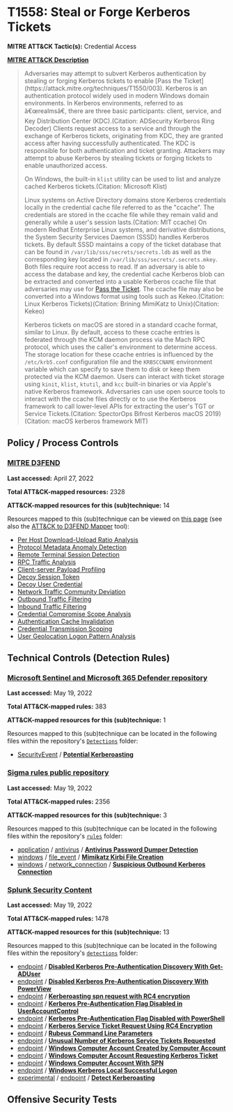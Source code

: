 # T1558: Steal or Forge Kerberos Tickets
**MITRE ATT&CK Tactic(s):** Credential Access

**[MITRE ATT&CK Description](https://attack.mitre.org/techniques/T1558)**
<blockquote>Adversaries may attempt to subvert Kerberos authentication by stealing or forging Kerberos tickets to enable [Pass the Ticket](https://attack.mitre.org/techniques/T1550/003). Kerberos is an authentication protocol widely used in modern Windows domain environments. In Kerberos environments, referred to as â€œrealmsâ€, there are three basic participants: client, service, and Key Distribution Center (KDC).(Citation: ADSecurity Kerberos Ring Decoder) Clients request access to a service and through the exchange of Kerberos tickets, originating from KDC, they are granted access after having successfully authenticated. The KDC is responsible for both authentication and ticket granting.  Attackers may attempt to abuse Kerberos by stealing tickets or forging tickets to enable unauthorized access.

On Windows, the built-in <code>klist</code> utility can be used to list and analyze cached Kerberos tickets.(Citation: Microsoft Klist)

Linux systems on Active Directory domains store Kerberos credentials locally in the credential cache file referred to as the "ccache". The credentials are stored in the ccache file while they remain valid and generally while a user's session lasts.(Citation: MIT ccache) On modern Redhat Enterprise Linux systems, and derivative distributions, the System Security Services Daemon (SSSD) handles Kerberos tickets. By default SSSD maintains a copy of the ticket database that can be found in <code>/var/lib/sss/secrets/secrets.ldb</code> as well as the corresponding key located in <code>/var/lib/sss/secrets/.secrets.mkey</code>. Both files require root access to read. If an adversary is able to access the database and key, the credential cache Kerberos blob can be extracted and converted into a usable Kerberos ccache file that adversaries may use for [Pass the Ticket](https://attack.mitre.org/techniques/T1550/003). The ccache file may also be converted into a Windows format using tools such as Kekeo.(Citation: Linux Kerberos Tickets)(Citation: Brining MimiKatz to Unix)(Citation: Kekeo)


Kerberos tickets on macOS are stored in a standard ccache format, similar to Linux. By default, access to these ccache entries is federated through the KCM daemon process via the Mach RPC protocol, which uses the caller's environment to determine access. The storage location for these ccache entries is influenced by the <code>/etc/krb5.conf</code> configuration file and the <code>KRB5CCNAME</code> environment variable which can specify to save them to disk or keep them protected via the KCM daemon. Users can interact with ticket storage using <code>kinit</code>, <code>klist</code>, <code>ktutil</code>, and <code>kcc</code> built-in binaries or via Apple's native Kerberos framework. Adversaries can use open source tools to interact with the ccache files directly or to use the Kerberos framework to call lower-level APIs for extracting the user's TGT or Service Tickets.(Citation: SpectorOps Bifrost Kerberos macOS 2019)(Citation: macOS kerberos framework MIT)
</blockquote>

## Policy / Process Controls
### [MITRE D3FEND](https://d3fend.mitre.org/)
**Last accessed:** April 27, 2022

**Total ATT&CK-mapped resources:** 2328

**ATT&CK-mapped resources for this (sub)technique:** 14

Resources mapped to this (sub)technique can be viewed on [this page](https://d3fend.mitre.org/) (see also the [ATT&CK to D3FEND Mapper](https://d3fend.mitre.org/tools/attack-mapper) tool):

* [Per Host Download-Upload Ratio Analysis](https://d3fend.mitre.org/techniques/d3f:PerHostDownload-UploadRatioAnalysis)
* [Protocol Metadata Anomaly Detection](https://d3fend.mitre.org/techniques/d3f:ProtocolMetadataAnomalyDetection)
* [Remote Terminal Session Detection](https://d3fend.mitre.org/techniques/d3f:RemoteTerminalSessionDetection)
* [RPC Traffic Analysis](https://d3fend.mitre.org/techniques/d3f:RPCTrafficAnalysis)
* [Client-server Payload Profiling](https://d3fend.mitre.org/techniques/d3f:Client-serverPayloadProfiling)
* [Decoy Session Token](https://d3fend.mitre.org/techniques/d3f:DecoySessionToken)
* [Decoy User Credential](https://d3fend.mitre.org/techniques/d3f:DecoyUserCredential)
* [Network Traffic Community Deviation](https://d3fend.mitre.org/techniques/d3f:NetworkTrafficCommunityDeviation)
* [Outbound Traffic Filtering](https://d3fend.mitre.org/techniques/d3f:OutboundTrafficFiltering)
* [Inbound Traffic Filtering](https://d3fend.mitre.org/techniques/d3f:InboundTrafficFiltering)
* [Credential Compromise Scope Analysis](https://d3fend.mitre.org/techniques/d3f:CredentialCompromiseScopeAnalysis)
* [Authentication Cache Invalidation](https://d3fend.mitre.org/techniques/d3f:AuthenticationCacheInvalidation)
* [Credential Transmission Scoping](https://d3fend.mitre.org/techniques/d3f:CredentialTransmissionScoping)
* [User Geolocation Logon Pattern Analysis](https://d3fend.mitre.org/techniques/d3f:UserGeolocationLogonPatternAnalysis)

## Technical Controls (Detection Rules)
### [Microsoft Sentinel and Microsoft 365 Defender repository](https://github.com/Azure/Azure-Sentinel)
**Last accessed:** May 19, 2022

**Total ATT&CK-mapped rules:** 383

**ATT&CK-mapped resources for this (sub)technique:** 1

Resources mapped to this (sub)technique can be located in the following files within the repository's <code>[Detections](https://github.com/Azure/Azure-Sentinel/tree/master/Detections)</code> folder:

* [SecurityEvent](https://github.com/Azure/Azure-Sentinel/tree/master/Detections/SecurityEvent/) / **[Potential Kerberoasting](https://github.com/Azure/Azure-Sentinel/blob/master/Detections/SecurityEvent/PotentialKerberoast.yaml)**

### [Sigma rules public repository](https://github.com/SigmaHQ/sigma)
**Last accessed:** May 19, 2022

**Total ATT&CK-mapped rules:** 2356

**ATT&CK-mapped resources for this (sub)technique:** 3

Resources mapped to this (sub)technique can be located in the following files within the repository's <code>[rules](https://github.com/SigmaHQ/sigma/tree/master/rules)</code> folder:

* [application](https://github.com/SigmaHQ/sigma/tree/master/rules/application/) / [antivirus](https://github.com/SigmaHQ/sigma/tree/master/rules/application/antivirus/) / **[Antivirus Password Dumper Detection](https://github.com/SigmaHQ/sigma/blob/master/rules/application/antivirus/av_password_dumper.yml)**
* [windows](https://github.com/SigmaHQ/sigma/tree/master/rules/windows/) / [file_event](https://github.com/SigmaHQ/sigma/tree/master/rules/windows/file_event/) / **[Mimikatz Kirbi File Creation](https://github.com/SigmaHQ/sigma/blob/master/rules/windows/file_event/file_event_win_mimikatz_kirbi_file_creation.yml)**
* [windows](https://github.com/SigmaHQ/sigma/tree/master/rules/windows/) / [network_connection](https://github.com/SigmaHQ/sigma/tree/master/rules/windows/network_connection/) / **[Suspicious Outbound Kerberos Connection](https://github.com/SigmaHQ/sigma/blob/master/rules/windows/network_connection/net_connection_win_suspicious_outbound_kerberos_connection.yml)**

### [Splunk Security Content](https://github.com/splunk/security_content)
**Last accessed:** May 19, 2022

**Total ATT&CK-mapped rules:** 1478

**ATT&CK-mapped resources for this (sub)technique:** 13

Resources mapped to this (sub)technique can be located in the following files within the repository's <code>[detections](https://github.com/splunk/security_content/tree/develop/detections)</code> folder:

* [endpoint](https://github.com/splunk/security_content/tree/develop/detections/endpoint/) / **[Disabled Kerberos Pre-Authentication Discovery With Get-ADUser](https://github.com/splunk/security_content/blob/develop/detections/endpoint/disabled_kerberos_pre_authentication_discovery_with_get_aduser.yml)**
* [endpoint](https://github.com/splunk/security_content/tree/develop/detections/endpoint/) / **[Disabled Kerberos Pre-Authentication Discovery With PowerView](https://github.com/splunk/security_content/blob/develop/detections/endpoint/disabled_kerberos_pre_authentication_discovery_with_powerview.yml)**
* [endpoint](https://github.com/splunk/security_content/tree/develop/detections/endpoint/) / **[Kerberoasting spn request with RC4 encryption](https://github.com/splunk/security_content/blob/develop/detections/endpoint/kerberoasting_spn_request_with_rc4_encryption.yml)**
* [endpoint](https://github.com/splunk/security_content/tree/develop/detections/endpoint/) / **[Kerberos Pre-Authentication Flag Disabled in UserAccountControl](https://github.com/splunk/security_content/blob/develop/detections/endpoint/kerberos_pre_authentication_flag_disabled_in_useraccountcontrol.yml)**
* [endpoint](https://github.com/splunk/security_content/tree/develop/detections/endpoint/) / **[Kerberos Pre-Authentication Flag Disabled with PowerShell](https://github.com/splunk/security_content/blob/develop/detections/endpoint/kerberos_pre_authentication_flag_disabled_with_powershell.yml)**
* [endpoint](https://github.com/splunk/security_content/tree/develop/detections/endpoint/) / **[Kerberos Service Ticket Request Using RC4 Encryption](https://github.com/splunk/security_content/blob/develop/detections/endpoint/kerberos_service_ticket_request_using_rc4_encryption.yml)**
* [endpoint](https://github.com/splunk/security_content/tree/develop/detections/endpoint/) / **[Rubeus Command Line Parameters](https://github.com/splunk/security_content/blob/develop/detections/endpoint/rubeus_command_line_parameters.yml)**
* [endpoint](https://github.com/splunk/security_content/tree/develop/detections/endpoint/) / **[Unusual Number of Kerberos Service Tickets Requested](https://github.com/splunk/security_content/blob/develop/detections/endpoint/unusual_number_of_kerberos_service_tickets_requested.yml)**
* [endpoint](https://github.com/splunk/security_content/tree/develop/detections/endpoint/) / **[Windows Computer Account Created by Computer Account](https://github.com/splunk/security_content/blob/develop/detections/endpoint/windows_computer_account_created_by_computer_account.yml)**
* [endpoint](https://github.com/splunk/security_content/tree/develop/detections/endpoint/) / **[Windows Computer Account Requesting Kerberos Ticket](https://github.com/splunk/security_content/blob/develop/detections/endpoint/windows_computer_account_requesting_kerberos_ticket.yml)**
* [endpoint](https://github.com/splunk/security_content/tree/develop/detections/endpoint/) / **[Windows Computer Account With SPN](https://github.com/splunk/security_content/blob/develop/detections/endpoint/windows_computer_account_with_spn.yml)**
* [endpoint](https://github.com/splunk/security_content/tree/develop/detections/endpoint/) / **[Windows Kerberos Local Successful Logon](https://github.com/splunk/security_content/blob/develop/detections/endpoint/windows_kerberos_local_successful_logon.yml)**
* [experimental](https://github.com/splunk/security_content/tree/develop/detections/experimental/) / [endpoint](https://github.com/splunk/security_content/tree/develop/detections/experimental/endpoint/) / **[Detect Kerberoasting](https://github.com/splunk/security_content/blob/develop/detections/experimental/endpoint/ssa___detect_kerberoasting.yml)**


## Offensive Security Tests
